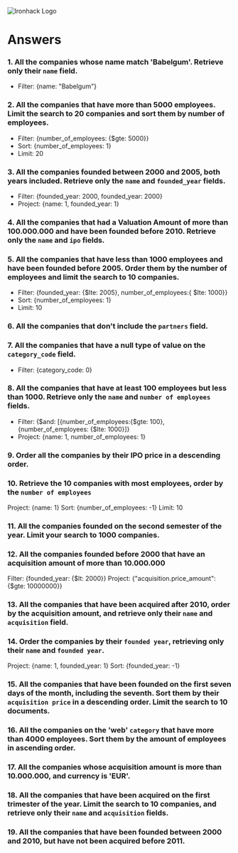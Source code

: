 ![Ironhack Logo](https://i.imgur.com/1QgrNNw.png)

# Answers

### 1. All the companies whose name match 'Babelgum'. Retrieve only their `name` field.

- Filter: {name: "Babelgum"}

### 2. All the companies that have more than 5000 employees. Limit the search to 20 companies and sort them by **number of employees**.

- Filter: {number_of_employees: {$gte: 5000}}
- Sort: {number_of_employees: 1}
- Limit: 20

### 3. All the companies founded between 2000 and 2005, both years included. Retrieve only the `name` and `founded_year` fields.

- Filter: {founded_year: 2000, founded_year: 2000}
- Project: {name: 1, founded_year: 1}

### 4. All the companies that had a Valuation Amount of more than 100.000.000 and have been founded before 2010. Retrieve only the `name` and `ipo` fields.

<!-- Your Code Goes Here -->

### 5. All the companies that have less than 1000 employees and have been founded before 2005. Order them by the number of employees and limit the search to 10 companies.

- Filter: {founded_year: {$lte: 2005}, number_of_employees:{ $lte: 1000}}
- Sort: {number_of_employees: 1}
- Limit: 10

### 6. All the companies that don't include the `partners` field.

<!-- Your Code Goes Here -->

### 7. All the companies that have a null type of value on the `category_code` field.

- Filter: {category_code: 0}

### 8. All the companies that have at least 100 employees but less than 1000. Retrieve only the `name` and `number of employees` fields.

- Filter: {$and: [{number_of_employees:{$gte: 100}, {number_of_employees: {$lte: 1000}]}
- Project: {name: 1, number_of_employees: 1}

### 9. Order all the companies by their IPO price in a descending order.

<!-- Your Code Goes Here -->

### 10. Retrieve the 10 companies with most employees, order by the `number of employees`

Project: {name: 1}
Sort: {number_of_employees: -1}
Limit: 10

### 11. All the companies founded on the second semester of the year. Limit your search to 1000 companies.

<!-- Your Code Goes Here -->

### 12. All the companies founded before 2000 that have an acquisition amount of more than 10.000.000

Filter: {founded_year: {$lt: 2000}}
Project: {"acquisition.price_amount": {$gte: 10000000}}

### 13. All the companies that have been acquired after 2010, order by the acquisition amount, and retrieve only their `name` and `acquisition` field.

<!-- Your Code Goes Here -->

### 14. Order the companies by their `founded year`, retrieving only their `name` and `founded year`.

Project: {name: 1, founded_year: 1}
Sort: {founded_year: -1}

### 15. All the companies that have been founded on the first seven days of the month, including the seventh. Sort them by their `acquisition price` in a descending order. Limit the search to 10 documents.

<!-- Your Code Goes Here -->

### 16. All the companies on the 'web' `category` that have more than 4000 employees. Sort them by the amount of employees in ascending order.

<!-- Your Code Goes Here -->

### 17. All the companies whose acquisition amount is more than 10.000.000, and currency is 'EUR'.

<!-- Your Code Goes Here -->

### 18. All the companies that have been acquired on the first trimester of the year. Limit the search to 10 companies, and retrieve only their `name` and `acquisition` fields.

<!-- Your Code Goes Here -->

### 19. All the companies that have been founded between 2000 and 2010, but have not been acquired before 2011.

<!-- Your Code Goes Here -->
